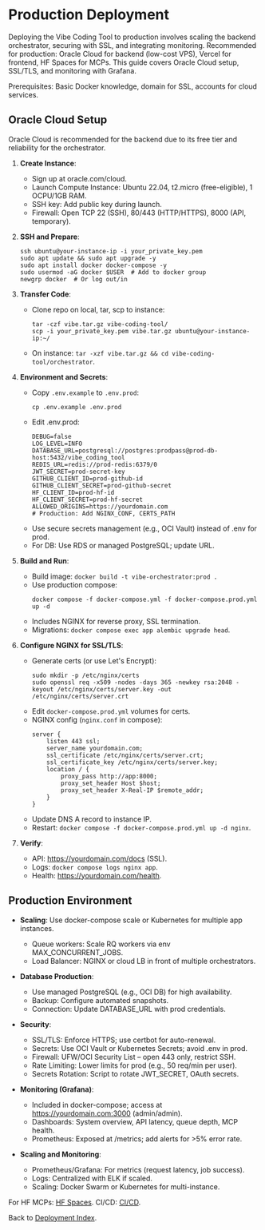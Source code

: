 # Production Deployment

Deploying the Vibe Coding Tool to production involves scaling the backend orchestrator, securing with SSL, and integrating monitoring. Recommended for production: Oracle Cloud for backend (low-cost VPS), Vercel for frontend, HF Spaces for MCPs. This guide covers Oracle Cloud setup, SSL/TLS, and monitoring with Grafana.

Prerequisites: Basic Docker knowledge, domain for SSL, accounts for cloud services.

## Oracle Cloud Setup

Oracle Cloud is recommended for the backend due to its free tier and reliability for the orchestrator.

1. **Create Instance**:
   - Sign up at oracle.com/cloud.
   - Launch Compute Instance: Ubuntu 22.04, t2.micro (free-eligible), 1 OCPU/1GB RAM.
   - SSH key: Add public key during launch.
   - Firewall: Open TCP 22 (SSH), 80/443 (HTTP/HTTPS), 8000 (API, temporary).

2. **SSH and Prepare**:
   ```
   ssh ubuntu@your-instance-ip -i your_private_key.pem
   sudo apt update && sudo apt upgrade -y
   sudo apt install docker docker-compose -y
   sudo usermod -aG docker $USER  # Add to docker group
   newgrp docker  # Or log out/in
   ```

3. **Transfer Code**:
   - Clone repo on local, tar, scp to instance:
     ```
     tar -czf vibe.tar.gz vibe-coding-tool/
     scp -i your_private_key.pem vibe.tar.gz ubuntu@your-instance-ip:~/
     ```
   - On instance: `tar -xzf vibe.tar.gz && cd vibe-coding-tool/orchestrator`.

4. **Environment and Secrets**:
   - Copy `.env.example` to `.env.prod`:
     ```
     cp .env.example .env.prod
     ```
   - Edit .env.prod:
     ```
     DEBUG=false
     LOG_LEVEL=INFO
     DATABASE_URL=postgresql://postgres:prodpass@prod-db-host:5432/vibe_coding_tool
     REDIS_URL=redis://prod-redis:6379/0
     JWT_SECRET=prod-secret-key
     GITHUB_CLIENT_ID=prod-github-id
     GITHUB_CLIENT_SECRET=prod-github-secret
     HF_CLIENT_ID=prod-hf-id
     HF_CLIENT_SECRET=prod-hf-secret
     ALLOWED_ORIGINS=https://yourdomain.com
     # Production: Add NGINX_CONF, CERTS_PATH
     ```
   - Use secure secrets management (e.g., OCI Vault) instead of .env for prod.
   - For DB: Use RDS or managed PostgreSQL; update URL.

5. **Build and Run**:
   - Build image: `docker build -t vibe-orchestrator:prod .`
   - Use production compose:
     ```
     docker compose -f docker-compose.yml -f docker-compose.prod.yml up -d
     ```
   - Includes NGINX for reverse proxy, SSL termination.
   - Migrations: `docker compose exec app alembic upgrade head`.

6. **Configure NGINX for SSL/TLS**:
   - Generate certs (or use Let's Encrypt):
     ```
     sudo mkdir -p /etc/nginx/certs
     sudo openssl req -x509 -nodes -days 365 -newkey rsa:2048 -keyout /etc/nginx/certs/server.key -out /etc/nginx/certs/server.crt
     ```
   - Edit `docker-compose.prod.yml` volumes for certs.
   - NGINX config (`nginx.conf` in compose):
     ```
     server {
         listen 443 ssl;
         server_name yourdomain.com;
         ssl_certificate /etc/nginx/certs/server.crt;
         ssl_certificate_key /etc/nginx/certs/server.key;
         location / {
             proxy_pass http://app:8000;
             proxy_set_header Host $host;
             proxy_set_header X-Real-IP $remote_addr;
         }
     }
     ```
   - Update DNS A record to instance IP.
   - Restart: `docker compose -f docker-compose.prod.yml up -d nginx`.

7. **Verify**:
   - API: https://yourdomain.com/docs (SSL).
   - Logs: `docker compose logs nginx app`.
   - Health: https://yourdomain.com/health.

## Production Environment

- **Scaling**: Use docker-compose scale or Kubernetes for multiple app instances.
  - Queue workers: Scale RQ workers via env MAX_CONCURRENT_JOBS.
  - Load Balancer: NGINX or cloud LB in front of multiple orchestrators.

- **Database Production**:
  - Use managed PostgreSQL (e.g., OCI DB) for high availability.
  - Backup: Configure automated snapshots.
  - Connection: Update DATABASE_URL with prod credentials.

- **Security**:
  - SSL/TLS: Enforce HTTPS; use certbot for auto-renewal.
  - Secrets: Use OCI Vault or Kubernetes Secrets; avoid .env in prod.
  - Firewall: UFW/OCI Security List – open 443 only, restrict SSH.
  - Rate Limiting: Lower limits for prod (e.g., 50 req/min per user).
  - Secrets Rotation: Script to rotate JWT_SECRET, OAuth secrets.

- **Monitoring (Grafana)**:
  - Included in docker-compose; access at https://yourdomain.com:3000 (admin/admin).
  - Dashboards: System overview, API latency, queue depth, MCP health.
  - Prometheus: Exposed at /metrics; add alerts for >5% error rate.

- **Scaling and Monitoring**:
  - Prometheus/Grafana: For metrics (request latency, job success).
  - Logs: Centralized with ELK if scaled.
  - Scaling: Docker Swarm or Kubernetes for multi-instance.

For HF MCPs: [HF Spaces](hf-spaces.md). CI/CD: [CI/CD](ci-cd.md).

Back to [Deployment Index](index.md).